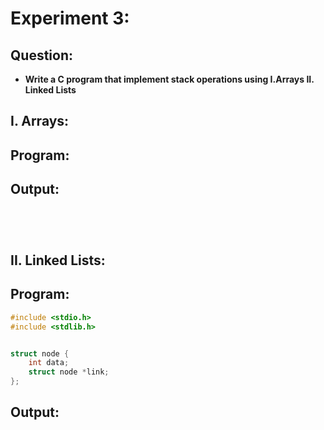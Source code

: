 # Experiment 3:

## Question:

- **Write a C program that implement stack operations using I.Arrays II. Linked Lists**

## I. Arrays:

## Program:

## Output:

```




```

## II. Linked Lists:

## Program:

```c
#include <stdio.h>
#include <stdlib.h>


struct node {
    int data;
    struct node *link;
};

```

## Output:

```




```

